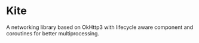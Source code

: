 # Kite
A networking library based on OkHttp3 with lifecycle aware component and coroutines for better multiprocessing.
